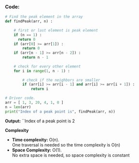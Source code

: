 ### Code:
```python
# Find the peak element in the array
def findPeak(arr, n) :
 
    # first or last element is peak element
    if (n == 1) :
      return 0
    if (arr[0] >= arr[1]) :
        return 0
    if (arr[n - 1] >= arr[n - 2]) :
        return n - 1
  
    # check for every other element
    for i in range(1, n - 1) :
  
        # check if the neighbors are smaller
        if (arr[i] >= arr[i - 1] and arr[i] >= arr[i + 1]) :
            return i
             
# Driver code.
arr = [ 1, 3, 20, 4, 1, 0 ]
n = len(arr)
print("Index of a peak point is", findPeak(arr, n))
```
**Output:**
``Index of a peak point is 2

**Complexity**
-   **Time complexity:** O(n).   
    One traversal is needed so the time complexity is O(n)
-   **Space Complexity:** O(1).   
    No extra space is needed, so space complexity is constant